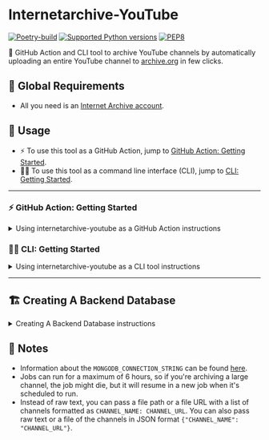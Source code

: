 # Internetarchive-YouTube

[![Poetry-build](https://github.com/Alyetama/internetarchive-youtube/actions/workflows/poetry-build.yml/badge.svg)](https://github.com/Alyetama/internetarchive-youtube/actions/workflows/poetry-build.yml) [![Supported Python versions](https://img.shields.io/badge/Python-%3E=3.7-blue.svg)](https://www.python.org/downloads/) [![PEP8](https://img.shields.io/badge/Code%20style-PEP%208-orange.svg)](https://www.python.org/dev/peps/pep-0008/) 

🚀 GitHub Action and CLI tool to archive YouTube channels by automatically uploading an entire YouTube channel to [archive.org](https://archive.org) in few clicks.

## 📌 Global Requirements

- All you need is an [Internet Archive account](https://archive.org/account/signup).

## 🔧 Usage

- ⚡️ To use this tool as a GitHub Action, jump to [GitHub Action: Getting Started](<#%EF%B8%8F-github-action-getting-started> "GitHub Action: Getting Started").
- 🧑‍💻 To use this tool as a command line interface (CLI), jump to [CLI: Getting Started](<#-cli-getting-started> "CLI: Getting Started").

---

### ⚡️ GitHub Action: Getting Started

<details>
  <summary>Using internetarchive-youtube as a GitHub Action instructions</summary>

1. **[Fork this repository](https://github.com/Alyetama/yt-archive-sync/fork).**

2. **Enable the workflows in your fork.**

<img src="https://i.imgur.com/J1udGei.jpeg"  width="720"> 
<img src="https://i.imgur.com/WhyFjWy.jpeg"  width="720"> 

3. **[Create a backend database (or JSON bin)](<#%EF%B8%8F-creating-a-backend-database> "Creating a backend database").**

4. **Add your *Archive.org* credentials to the repository's actions secrets:**
  - `ARCHIVE_USER_EMAIL`
  - `ARCHIVE_PASSWORD`

5. **Add a list of the channels you want to archive as a `CHANNELS` secret to the repository's actions secrets:**

The `CHANNELS` secret should be formatted like this example:

```YAML
CHANNEL_NAME: CHANNEL_URL
FOO: FOO_CHANNEL_URL
FOOBAR: FOOBAR_CHANNEL_URL
SOME_CHANNEL: SOME_CHANNEL_URL
```

Don't add any quotes around the name or the URL, and make sure to keep one space between the colon and the URL.

6. **Add the database secret(s) to the repository's *Actions* secrets:**

If you picked **option 1 (MongoDB)**, add this secret:
  - `MONGODB_CONNECTION_STRING`
The value of the secret is the database conneciton string.

If you picked **option 2 (JSON bin)**, add this additional secret:
  - `JSONBIN_KEY`  
The value of this secret is the *MASTER KEY* token you copied from JSONbin.

7. **Run the workflow under `Actions` manually, or wait for it to run automatically every 6 hours.**

That's it! 🎉

</details>


### 🧑‍💻 CLI: Getting Started

<details>
  <summary>Using internetarchive-youtube as a CLI tool instructions</summary>

#### Requirements:

- 🐍 [Python>=3.7](https://www.python.org/downloads/)

#### ⬇️ Installation:

```sh
pip install internetarchive-youtube
```

Then login to internetarchive:

```sh
ia configure
```

#### 🗃️ Backend database:

- [Create a backend database (or JSON bin)](<#%EF%B8%8F-creating-a-backend-database> "Creating a backend database") to track the download/upload overall progress.

- If you choose **MongoDB**, export the connection string as an environment variable:

```sh
export MONGODB_CONNECTION_STRING=mongodb://username:password@host:port

# or add it to your shell configuration file:
echo "MONGODB_CONNECTION_STRING=$MONGODB_CONNECTION_STRING" >> "$HOME/.$(basename $SHELL)rc"
source "$HOME/.$(basename $SHELL)rc"
```

- If you choose **JSONBin**, export the master key as an environment variable:

```sh
export JSONBIN_KEY=xxxxxxxxxxxxxxxxx

# or add it to your shell configuration file:
echo "JSONBIN_KEY=$JSONBIN_KEY" >> "$HOME/.$(basename $SHELL)rc"
source "$HOME/.$(basename $SHELL)rc"
```

#### ⌨️ Usage:

```
usage: ia-yt [-h] [-p PRIORITIZE] [-s SKIP_LIST] [-f] [-t TIMEOUT] [-n] [-a] [-c CHANNELS_FILE] [-S] [-C]

optional arguments:
  -h, --help            show this help message and exit
  -p PRIORITIZE, --prioritize PRIORITIZE
                        Comma-separated list of channel names to prioritize
                        when processing videos
  -s SKIP_LIST, --skip-list SKIP_LIST
                        Comma-separated list of channel names to skip
  -f, --force-refresh   Refresh the database after every video (Can slow down
                        the workflow significantly, but is useful when running
                        multiple concurrent jobs)
  -t TIMEOUT, --timeout TIMEOUT
                        Kill the job after n hours (default: 5.5)
  -n, --no-logs         Don't print any log messages
  -a, --add-channel     Add a channel interactively to the list of channels to
                        archive
  -c CHANNELS_FILE, --channels-file CHANNELS_FILE
                        Path to the channels list file to use if the
                        environment variable `CHANNELS` is not set (default:
                        ~/.yt_channels.txt)
  -S, --show-channels   Show the list of channels in the channels file
  -C, --create-collection
                        Creates/appends to the backend database from the
                        channels list
```

</details>

---

## 🏗️ Creating A Backend Database

<details>
  <summary>Creating A Backend Database instructions</summary>

- **Option 1:**  MongoDB (recommended).
  - Self-hosted (see: [Alyetama/quick-MongoDB](https://github.com/Alyetama/quick-MongoDB) or [dockerhub image](https://hub.docker.com/_/mongo)).
  - Free cloud database on [Atlas](https://www.mongodb.com/database/free).
- **Option 2:** JSON bin (if you want a quick start).
  - Sign up to JSONBin [here](https://jsonbin.io/login).
  - Click on `VIEW MASTER KEY`, then copy the key.
  
</details>


## 📝 Notes

- Information about the `MONGODB_CONNECTION_STRING` can be found [here](https://www.mongodb.com/docs/manual/reference/connection-string/).
- Jobs can run for a maximum of 6 hours, so if you're archiving a large channel, the job might die, but it will resume in a new job when it's scheduled to run.
- Instead of raw text, you can pass a file path or a file URL with a list of channels formatted as `CHANNEL_NAME: CHANNEL_URL`. You can also pass raw text or a file of the channels in JSON format `{"CHANNEL_NAME": "CHANNEL_URL"}`.
